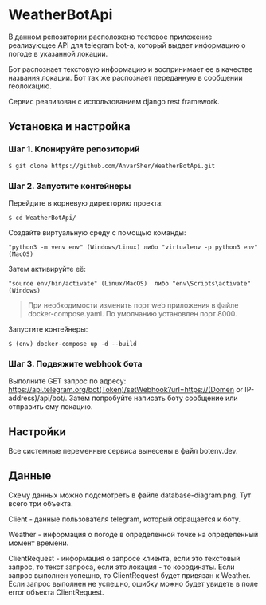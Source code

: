 # WeatherBotApi

В данном репозитории расположено тестовое приложение реализующее API для telegram bot-а,
который выдает информацию о погоде в указанной локации.

Бот распознает текстовую информацию и воспринимает ее в качестве названия локации.
Бот так же распознает переданную в сообщении геолокацию.

Сервис реализован с использованием django rest framework.

## Установка и настройка

### Шаг 1. Клонируйте репозиторий
```
$ git clone https://github.com/AnvarSher/WeatherBotApi.git
```

### Шаг 2. Запустите контейнеры

Перейдите в корневую директорию проекта:
```
$ cd WeatherBotApi/
```

Создайте виртуальную среду с помощью команды: 
```
"python3 -m venv env" (Windows/Linux) либо "virtualenv -p python3 env" (MacOS)
```

Затем активируйте eё:
```
"source env/bin/activate" (Linux/MacOS)  либо "env\Scripts\activate" (Windows)
```

> При необходимости изменить порт web приложения в файле docker-compose.yaml. По умолчанию установлен порт 8000.

Запустите контейнеры:

```
$ (env) docker-compose up -d --build
```

### Шаг 3. Подвяжите webhook бота

Выполните GET запрос по адресу: https://api.telegram.org/bot(Token)/setWebhook?url=https://(Domen or IP-address)/api/bot/.
Затем попробуйте написать боту сообщение или отправить ему локацию.

## Настройки

Все системные переменные сервиса вынесены в файл botenv.dev.


## Данные

Cхему данных можно подсмотреть в файле database-diagram.png. Тут всего три объекта.

Client - данные пользователя telegram, который обращается к боту.

Weather - информация о погоде в определенной точке на определенный момент времени.

ClientRequest - информация о запросе клиента, если это текстовый запрос, то текст запроса,
если это локация - то координаты. 
Если запрос выполнен успешно, то ClientRequest будет привязан к Weather.
Если запрос выполнен не успешно, ошибку можно будет увидеть в поле error объекта ClientRequest.